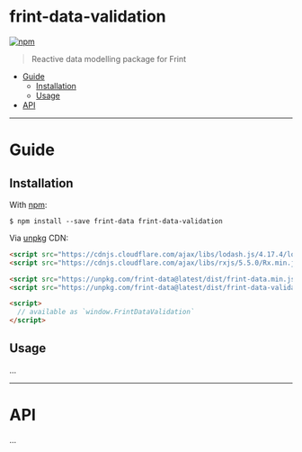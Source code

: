 # frint-data-validation

[![npm](https://img.shields.io/npm/v/frint-data-validation.svg)](https://www.npmjs.com/package/frint-data-validation)

> Reactive data modelling package for Frint

<!-- MarkdownTOC autolink=true bracket=round -->

- [Guide](#guide)
  - [Installation](#installation)
  - [Usage](#usage)
- [API](#api)

<!-- /MarkdownTOC -->

---

# Guide

## Installation

With [npm](https://www.npmjs.com/):

```
$ npm install --save frint-data frint-data-validation
```

Via [unpkg](https://unpkg.com) CDN:

```html
<script src="https://cdnjs.cloudflare.com/ajax/libs/lodash.js/4.17.4/lodash.min.js"></script>
<script src="https://cdnjs.cloudflare.com/ajax/libs/rxjs/5.5.0/Rx.min.js"></script>

<script src="https://unpkg.com/frint-data@latest/dist/frint-data.min.js"></script>
<script src="https://unpkg.com/frint-data@latest/dist/frint-data-validation.min.js"></script>

<script>
  // available as `window.FrintDataValidation`
</script>
```

## Usage

...

---

# API

...
